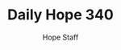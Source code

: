 ---
image: /assets/img/daily-hope-default-artwork.png
title: Daily Hope 340
number: 340
categories:
  - Daily Hope
author: Hope Staff
notes: Daily Hope 340
embed: >-
  <iframe style="border-radius:12px" src="https://open.spotify.com/embed/episode/4wueJNmKZoIWN607KkBcsg?utm_source=generator" width="100%" height="352" frameBorder="0" allowfullscreen="" allow="autoplay; clipboard-write; encrypted-media; fullscreen; picture-in-picture" loading="lazy"></iframe>
---